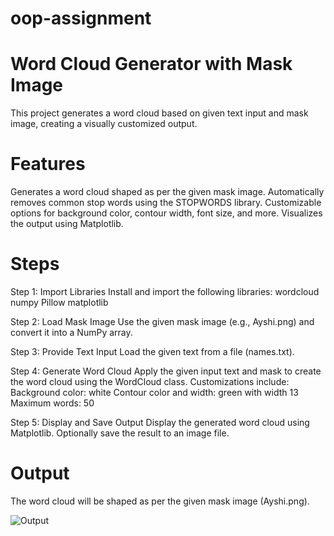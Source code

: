 # oop-assignment
# Word Cloud Generator with Mask Image 
This project generates a word cloud based on given text input and mask image, creating a visually customized output.

# Features
  Generates a word cloud shaped as per the given mask image.
  Automatically removes common stop words using the STOPWORDS library.
  Customizable options for background color, contour width, font size, and more.
  Visualizes the output using Matplotlib.

# Steps
Step 1: Import Libraries
Install and import the following libraries:
wordcloud
numpy
Pillow
matplotlib
 
Step 2: Load Mask Image
Use the given mask image (e.g., Ayshi.png) and convert it into a NumPy array.

Step 3: Provide Text Input
Load the given text from a file (names.txt).

Step 4: Generate Word Cloud
Apply the given input text and mask to create the word cloud using the WordCloud class. Customizations include:
  Background color: white
  Contour color and width: green with width 13
  Maximum words: 50
  
Step 5: Display and Save Output
  Display the generated word cloud using Matplotlib. Optionally save the result to an image file.

# Output
The word cloud will be shaped as per the given mask image (Ayshi.png).


![Output](https://github.com/user-attachments/assets/e3c970e6-fff9-44e1-bae3-c6271d721662)








